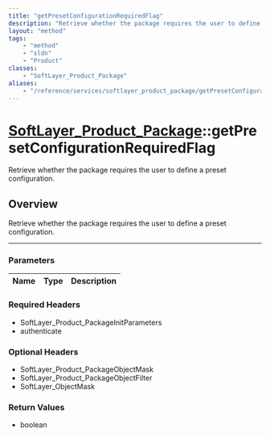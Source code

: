 ```yaml
---
title: "getPresetConfigurationRequiredFlag"
description: "Retrieve whether the package requires the user to define a preset configuration."
layout: "method"
tags:
    - "method"
    - "sldn"
    - "Product"
classes:
    - "SoftLayer_Product_Package"
aliases:
    - "/reference/services/softlayer_product_package/getPresetConfigurationRequiredFlag"
---
```

# [SoftLayer_Product_Package](/reference/services/SoftLayer_Product_Package)::getPresetConfigurationRequiredFlag


Retrieve whether the package requires the user to define a preset configuration.


## Overview 
Retrieve whether the package requires the user to define a preset configuration.

-----

### Parameters 
|Name | Type | Description |
| --- | --- | --- |


### Required Headers
* SoftLayer_Product_PackageInitParameters
* authenticate


### Optional Headers
* SoftLayer_Product_PackageObjectMask
* SoftLayer_Product_PackageObjectFilter
* SoftLayer_ObjectMask

### Return Values
* boolean




